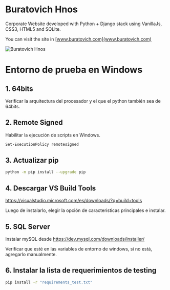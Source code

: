 # Buratovich Hnos
Corporate Website developed with Python + Django stack using VanillaJs, CSS3, HTML5 and SQLite.

You can visit the site in [www.buratovich.com](www.buratovich.com)

![Buratovich Hnos](https://repository-images.githubusercontent.com/77139687/fb51bb80-ab5c-11ea-9fe1-064ea36da44d)

# Entorno de prueba en Windows

## 1. 64bits

Verificar la arquitectura del procesador y el que el python también sea de 64bits.

## 2. Remote Signed

Habilitar la ejecución de scripts en Windows.

```sh
Set-ExecutionPolicy remotesigned
```

## 3. Actualizar pip

```sh
python -m pip install --upgrade pip
```

## 4. Descargar VS Build Tools

<a>https://visualstudio.microsoft.com/es/downloads/?q=build+tools</a>

Luego de instalarlo, elegir la opción de caracteristicas principales e instalar.

## 5. SQL Server

Instalar mySQL desde <a>https://dev.mysql.com/downloads/installer/</a>

Verificar que esté en las variables de entorno de windows, si no está, agregarlo manualmente.

## 6. Instalar la lista de requerimientos de testing

```sh
pip install -r "requirements_test.txt"
```